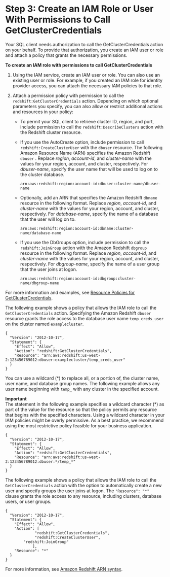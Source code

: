 # Step 3: Create an IAM Role or User With Permissions to Call GetClusterCredentials<a name="generating-iam-credentials-role-permissions"></a>

Your SQL client needs authorization to call the GetClusterCredentials action on your behalf\. To provide that authorization, you create an IAM user or role and attach a policy that grants the necessary permissions\.

**To create an IAM role with permissions to call GetClusterCredentials**

1. Using the IAM service, create an IAM user or role\. You can also use an existing user or role\. For example, if you created an IAM role for identity provider access, you can attach the necessary IAM policies to that role\. 

1. Attach a permission policy with permission to call the `redshift:GetClusterCredentials` action\. Depending on which optional parameters you specify, you can also allow or restrict additional actions and resources in your policy:
   + To permit your SQL client to retrieve cluster ID, region, and port, include permission to call the `redshift:DescribeClusters` action with the Redshift cluster resource\. 
   + If you use the AutoCreate option, include permission to call `redshift:CreateClusterUser` with the `dbuser` resource\. The following Amazon Resource Name \(ARN\) specifies the Amazon Redshift `dbuser` \. Replace *region*, *account\-id*, and *cluster\-name* with the values for your region, account, and cluster, respectively\. For *dbuser\-name*, specify the user name that will be used to log on to the cluster database\. 

     ```
     arn:aws:redshift:region:account-id:dbuser:cluster-name/dbuser-name
     ```
   + Optionally, add an ARN that specifies the Amazon Redshift `dbname` resource in the following format\. Replace *region*, *account\-id*, and *cluster\-name* with the values for your region, account, and cluster, respectively\. For *database\-name*, specify the name of a database that the user will log on to\. 

     ```
     arn:aws:redshift:region:account-id:dbname:cluster-name/database-name
     ```
   + If you use the DbGroups option, include permission to call the `redshift:JoinGroup` action with the Amazon Redshift `dbgroup` resource in the following format\. Replace *region*, *account\-id*, and *cluster\-name* with the values for your region, account, and cluster, respectively\. For *dbgroup\-name*, specify the name of a user group that the user joins at logon\.

     ```
     arn:aws:redshift:region:account-id:dbgroup:cluster-name/dbgroup-name
     ```

For more information and examples, see [Resource Policies for GetClusterCredentials](redshift-iam-access-control-identity-based.md#redshift-policy-resources.getclustercredentials-resources)\.

The following example shows a policy that allows the IAM role to call the `GetClusterCredentials` action\. Specifying the Amazon Redshift `dbuser` resource grants the role access to the database user name `temp_creds_user` on the cluster named `examplecluster`\.

```
{
  "Version": "2012-10-17",
  "Statement": {
    "Effect": "Allow",
    "Action": "redshift:GetClusterCredentials",
    "Resource": "arn:aws:redshift:us-west-2:123456789012:dbuser:examplecluster/temp_creds_user"
  }
}
```

You can use a wildcard \(\*\) to replace all, or a portion of, the cluster name, user name, and database group names\. The following example allows any user name beginning with `temp_` with any cluster in the specified account\.

**Important**  
The statement in the following example specifies a wildcard character \(\*\) as part of the value for the resource so that the policy permits any resource that begins with the specified characters\. Using a wildcard character in your IAM policies might be overly permissive\. As a best practice, we recommend using the most restrictive policy feasible for your business application\. 

```
{
  "Version": "2012-10-17",
  "Statement": {
    "Effect": "Allow",
    "Action": "redshift:GetClusterCredentials",
    "Resource": "arn:aws:redshift:us-west-2:123456789012:dbuser:*/temp_*"
  }
}
```

The following example shows a policy that allows the IAM role to call the `GetClusterCredentials` action with the option to automatically create a new user and specify groups the user joins at logon\. The `"Resource": "*" `clause grants the role access to any resource, including clusters, database users, or user groups\.

```
{
  "Version": "2012-10-17",
  "Statement": {
    "Effect": "Allow",
    "Action": [
             "redshift:GetClusterCredentials",
             "redshift:CreateClusterUser",
		"redshift:JoinGroup"
            ],
    "Resource": "*"
  }
}
```

For more information, see [Amazon Redshift ARN syntax](https://docs.aws.amazon.com/general/latest/gr/aws-arns-and-namespaces.html#arn-syntax-redshift)\.